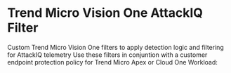 # Trend Micro Vision One AttackIQ Filter
Custom Trend Micro Vision One filters to apply detection logic and filtering for AttackIQ telemetry
Use these filters in conjuntion with a customer endpoint protection policy for Trend Micro Apex or Cloud One Workload:

